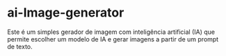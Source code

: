 # ai-Image-generator
Este é um simples gerador de imagem com inteligência artificial (IA) que permite escolher um modelo de IA e gerar imagens a partir de um prompt de texto.
